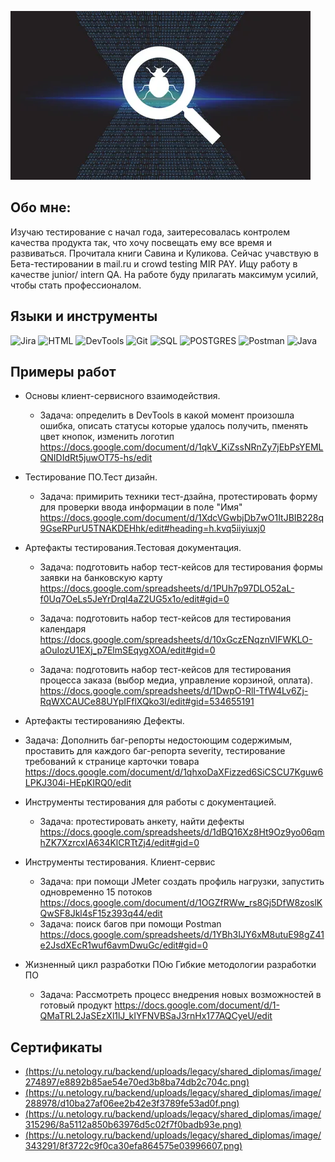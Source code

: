 [![Header](https://github.com/MaryskaEvseeva/MaryskaEvseeva/blob/main/assets/i%20(2).webp)]()

## Обо мне:
Изучаю тестирование с начал года, заитересовалась контролем качества продукта так, что хочу посвещать ему все время и развиваться. Прочитала книги Савина и Куликова. Сейчас учавствую в Бета-тестировании в mail.ru  и crowd testing MIR PAY.
Ищу работу в качестве junior/ intern QA. На работе буду прилагать максимум усилий, чтобы стать профессионалом. 

## Языки и инструменты
![Jira](https://img.shields.io/badge/Jira-8A2BE9)   ![HTML](https://img.shields.io/badge/HTML-8A2BE9)  ![DevTools](https://img.shields.io/badge/DevTools-8A2BE9)   ![Git](https://img.shields.io/badge/Git-8A2BE9)    ![SQL](https://img.shields.io/badge/SQL-8A2BE9) ![POSTGRES](https://img.shields.io/badge/POSTGRES-8A2BE9)    ![Postman](https://img.shields.io/badge/Postman-8A2BE9)       ![Java](https://img.shields.io/badge/Java-8A2BE9)

## Примеры работ
 - Основы клиент-сервисного взаимодействия. 
     - Задача: определить в DevTools в какой момент произошла ошибка, описать статусы которые удалось получить, пменять цвет кнопок, изменить логотип
     https://docs.google.com/document/d/1qkV_KiZssNRnZy7jEbPsYEMLQNIDIdRt5juwOT75-hs/edit

- Тестирование ПО.Тест дизайн.
    - Задача: примирить техники тест-дзайна, протестировать форму для проверки ввода информации в поле "Имя"
    https://docs.google.com/document/d/1XdcVGwbjDb7wO1ItJBIB228q9GseRPurU5TNAKDEHhk/edit#heading=h.kvq5iiyiuxj0

- Артефакты тестирования.Тестовая документация.
    - Задача: подготовить набор тест-кейсов для тестирования формы заявки на банковскую карту
    https://docs.google.com/spreadsheets/d/1PUh7p97DLO52aL-f0Uq7OeLs5JeYrDrql4aZ2UG5x1o/edit#gid=0

    - Задача: подготовить набор тест-кейсов для тестирования календаря https://docs.google.com/spreadsheets/d/10xGczENqznVIFWKLO-aOuIozU1EXj_p7ElmSEqygXOA/edit#gid=0
  
    - Задача: подготовить набор тест-кейсов  для тестирования процесса заказа (выбор медиа, управление корзиной, оплата).
 https://docs.google.com/spreadsheets/d/1DwpO-RlI-TfW4Lv6Zj-RqWXCAUCe88UYpIFflXQko3I/edit#gid=534655191
 
 - Артефакты тестированияю Дефекты.
  - Задача: Дополнить баг-репорты недостоющим содержимым, проставить для каждого баг-репорта severity, тестирование требований к странице карточки товара
  https://docs.google.com/document/d/1qhxoDaXFizzed6SiCSCU7Kguw6LPKJ304i-HEpKIRQ0/edit

- Инструменты тестирования для работы с документацией.
    - Задача: протестировать анкету, найти дефекты
    https://docs.google.com/spreadsheets/d/1dBQ16Xz8Ht9Oz9yo06qmhZK7XzrcxIA634KlCRTtZj4/edit#gid=0

- Инструменты тестирования. Клиент-сервис 
    - Задача: при помощи JMeter создать профиль нагрузки, запустить одновременно 15 потоков https://docs.google.com/document/d/1OGZfRWw_rs8Gj5DfW8zoslKQwSF8Jkl4sF15z393q44/edit
    - Задача: поиск багов при помощи Postman https://docs.google.com/spreadsheets/d/1YBh3IJY6xM8utuE98gZ41e2JsdXEcR1wuf6avmDwuGc/edit#gid=0

- Жизненный цикл разработки ПОю Гибкие методологии разработки ПО
    - Задача: Рассмотреть процесс внедрения новых возможностей в готовый продукт https://docs.google.com/document/d/1-QMaTRL2JaSEzXl1lJ_kIYFNVBSaJ3rnHx177AQCyeU/edit

    
## Сертификаты
- [(https://u.netology.ru/backend/uploads/legacy/shared_diplomas/image/274897/e8892b85ae54e70ed3b8ba74db2c704c.png)]()
- [(https://u.netology.ru/backend/uploads/legacy/shared_diplomas/image/288978/d10ba27af06ee2b42e3f3789fe53ad0f.png)]()
- [(https://u.netology.ru/backend/uploads/legacy/shared_diplomas/image/315296/8a5112a850b63976d5c02f7f0badb93e.png)]()
- [(https://u.netology.ru/backend/uploads/legacy/shared_diplomas/image/343291/8f3722c9f0ca30efa864575e03996607.png)]()
